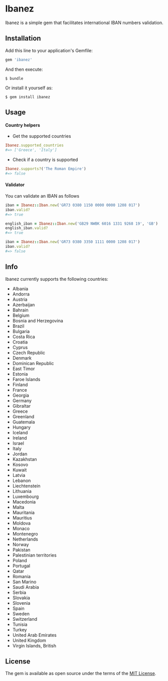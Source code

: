 # Ibanez

Ibanez is a simple gem that facilitates international IBAN numbers validation.


## Installation

Add this line to your application's Gemfile:

```ruby
gem 'ibanez'
```

And then execute:

    $ bundle

Or install it yourself as:

    $ gem install ibanez

## Usage

#### Country helpers

* Get the supported countries

```ruby
Ibanez.supported_countries
#=> ['Greece', 'Italy']
```

* Check if a country is supported

```ruby
Ibanez.supports?('The Roman Empire')
#=> false
```

#### Validator

You can validate an IBAN as follows

```ruby
iban = Ibanez::Iban.new('GR73 0380 1150 0000 0000 1208 017')
iban.valid?
#=> true

english_iban = Ibanez::Iban.new('GB29 NWBK 6016 1331 9268 19', 'GB')
english_iban.valid?
#=> true

iban = Ibanez::Iban.new('GR73 0380 3350 1111 0000 1208 017')
iban.valid?
#=> false
```

## Info

Ibanez currently supports the following countries:

* Albania
* Andorra
* Austria
* Azerbaijan
* Bahrain
* Belgium
* Bosnia and Herzegovina
* Brazil
* Bulgaria
* Costa Rica
* Croatia
* Cyprus
* Czech Republic
* Denmark
* Dominican Republic
* East Timor
* Estonia
* Faroe Islands
* Finland
* France
* Georgia
* Germany
* Gibraltar
* Greece
* Greenland
* Guatemala
* Hungary
* Iceland
* Ireland
* Israel
* Italy
* Jordan
* Kazakhstan
* Kosovo
* Kuwait
* Latvia
* Lebanon
* Liechtenstein
* Lithuania
* Luxembourg
* Macedonia
* Malta
* Mauritania
* Mauritius
* Moldova
* Monaco
* Montenegro
* Netherlands
* Norway
* Pakistan
* Palestinian territories
* Poland
* Portugal
* Qatar
* Romania
* San Marino
* Saudi Arabia
* Serbia
* Slovakia
* Slovenia
* Spain
* Sweden
* Switzerland
* Tunisia
* Turkey
* United Arab Emirates
* United Kingdom
* Virgin Islands, British

## License

The gem is available as open source under the terms of the [MIT License](http://opensource.org/licenses/MIT).

